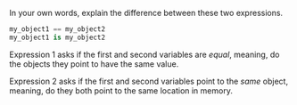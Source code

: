 In your own words, explain the difference between these two expressions.

```python
my_object1 == my_object2
my_object1 is my_object2
```
Expression 1 asks if the first and second variables are *equal*, meaning, do the objects they point to have the same value.

Expression 2 asks if the first and second variables point to the *same* object, meaning, do they both point to the same location in memory.